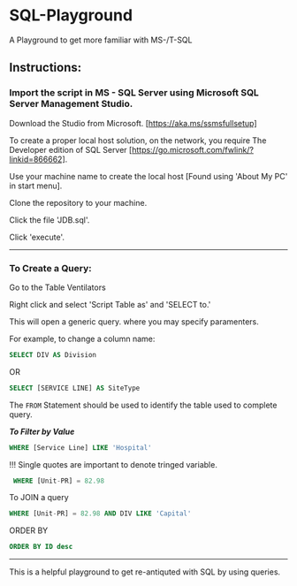 # SQL-Playground
A Playground to get more familiar with MS-/T-SQL

## Instructions:

### Import the script in MS - SQL Server using Microsoft SQL Server Management Studio.

Download the Studio from Microsoft. [https://aka.ms/ssmsfullsetup]

To create a proper local host solution, on the network, you require The Developer edition of SQL Server [https://go.microsoft.com/fwlink/?linkid=866662].

Use your machine name to create the local host [Found using 'About My PC' in start menu].

Clone the repository to your machine.

Click the file 'JDB.sql'.

Click 'execute'.

___________________________________________________________________________________________________________________________________________________________________________

### To Create a Query:

 Go to the Table Ventilators
 
 Right click and select 'Script Table as' and 'SELECT to.'
 
 This will open a generic query. where you may specify paramenters.
 
 For example, to change a column name:
 
 ```SQL
 SELECT DIV AS Division 
  ```

 OR

 ```SQL
 SELECT [SERVICE LINE] AS SiteType
 ```
 
 The ``FROM`` Statement should be used to identify the table used to complete query.
 
 
 ***To Filter by Value***
 
 ```SQL
 WHERE [Service Line] LIKE 'Hospital'
 ``` 
 
!!! Single quotes are important to denote tringed variable.

```SQL
 WHERE [Unit-PR] = 82.98
 ``` 
 To JOIN a query 
 
 ```SQL
 WHERE [Unit-PR] = 82.98 AND DIV LIKE 'Capital'
 ``` 
 
 ORDER BY 
 
 ```SQL 
 ORDER BY ID desc
```

____________________________________________________________________________________________________________________________________________________________________________
 This is a helpful playground to get re-antiquted with SQL by using queries.
 
